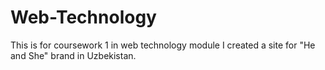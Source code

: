 # Web-Technology
This is for coursework 1 in web technology module
I created a site for "He and She" brand in Uzbekistan.
